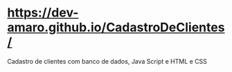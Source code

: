 # https://dev-amaro.github.io/CadastroDeClientes/
Cadastro de clientes com banco de dados, Java Script e HTML e CSS
